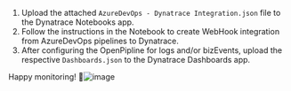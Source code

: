 1. Upload the attached `AzureDevOps - Dynatrace Integration.json` file to the Dynatrace Notebooks app. 
2. Follow the instructions in the Notebook to create WebHook integration from AzureDevOps pipelines to Dynatrace.
3. After configuring the OpenPipline for logs and/or bizEvents, upload the respective `Dashboards.json` to the Dynatrace Dashboards app. 

Happy monitoring! 🚀![image](https://github.com/user-attachments/assets/c1b5f86d-9cc2-496a-a8e5-444347336e0b)
